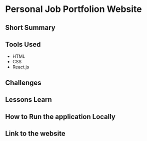# Personal Job Portfolion Website

## Short Summary

## Tools Used
- HTML
- CSS
- React.js

## Challenges

## Lessons Learn

## How to Run the application Locally

## Link to the website


